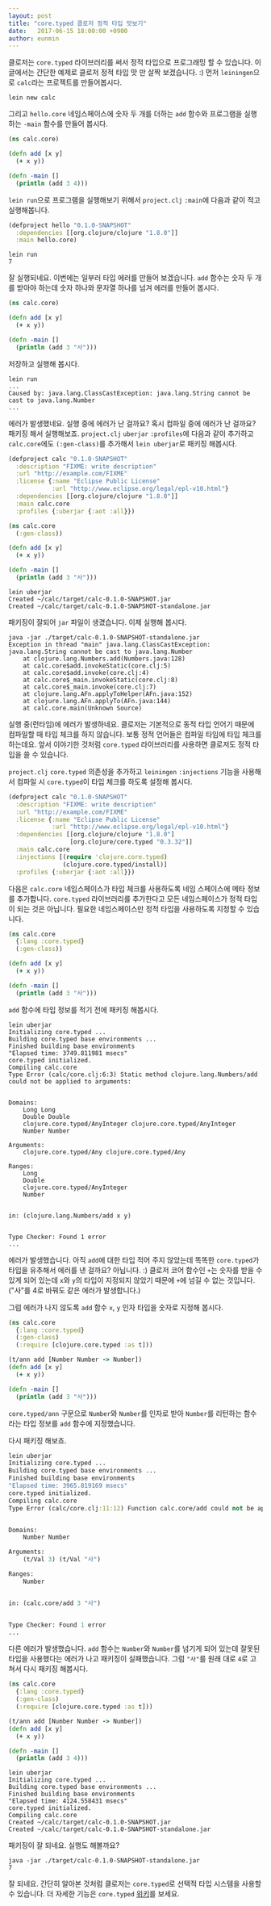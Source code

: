 ```yaml
---
layout: post
title: "core.typed 클로저 정적 타입 맛보기"
date:   2017-06-15 18:00:00 +0900
author: eunmin
---
```


클로저는 `core.typed` 라이브러리를 써서 정적 타입으로 프로그래밍 할 수 있습니다. 이 글에서는
간단한 예제로 클로저 정적 타입 맛 만 살짝 보겠습니다. :)
먼저 `leiningen`으로 `calc`라는 프로젝트를 만들어봅시다.

```
lein new calc
```

그리고 `hello.core` 네임스페이스에 숫자 두 개를 더하는 `add` 함수와 프로그램을 실행하는
`-main` 함수를 만들어 봅시다.

```clojure
(ns calc.core)

(defn add [x y]
  (+ x y))

(defn -main []
  (println (add 3 4)))
```

`lein run`으로 프로그램을 실행해보기 위해서 `project.clj` `:main`에 다음과 같이 적고 실행해봅니다.

```clojure
(defproject hello "0.1.0-SNAPSHOT"
  :dependencies [[org.clojure/clojure "1.8.0"]]
  :main hello.core)
```

```
lein run
7
```

잘 실행되네요. 이번에는 일부러 타입 에러를 만들어 보겠습니다. `add` 함수는 숫자 두 개를 받아야 하는데
숫자 하나와 문자열 하나를 넘겨 에러를 만들어 봅시다.

```clojure
(ns calc.core)

(defn add [x y]
  (+ x y))

(defn -main []
  (println (add 3 "사")))
```

저장하고 실행해 봅시다.

```
lein run
...
Caused by: java.lang.ClassCastException: java.lang.String cannot be cast to java.lang.Number
...
```

에러가 발생했네요. 실행 중에 에러가 난 걸까요? 혹시 컴파일 중에 에러가 난 걸까요? 패키징 해서 실행해보죠.
`project.clj` `uberjar` `:profiles`에 다음과 같이 추가하고 `calc.core`에도 `(:gen-class)`를
추가해서 `lein uberjar`로 패키징 해봅시다.

```clojure
(defproject calc "0.1.0-SNAPSHOT"
  :description "FIXME: write description"
  :url "http://example.com/FIXME"
  :license {:name "Eclipse Public License"
            :url "http://www.eclipse.org/legal/epl-v10.html"}
  :dependencies [[org.clojure/clojure "1.8.0"]]
  :main calc.core
  :profiles {:uberjar {:aot :all}})
```

```clojure
(ns calc.core
  (:gen-class))

(defn add [x y]
  (+ x y))

(defn -main []
  (println (add 3 "사")))
```

```
lein uberjar
Created ~/calc/target/calc-0.1.0-SNAPSHOT.jar
Created ~/calc/target/calc-0.1.0-SNAPSHOT-standalone.jar
```

패키징이 잘되어 `jar` 파일이 생겼습니다. 이제 실행해 봅시다.

```
java -jar ./target/calc-0.1.0-SNAPSHOT-standalone.jar
Exception in thread "main" java.lang.ClassCastException: java.lang.String cannot be cast to java.lang.Number
	at clojure.lang.Numbers.add(Numbers.java:128)
	at calc.core$add.invokeStatic(core.clj:5)
	at calc.core$add.invoke(core.clj:4)
	at calc.core$_main.invokeStatic(core.clj:8)
	at calc.core$_main.invoke(core.clj:7)
	at clojure.lang.AFn.applyToHelper(AFn.java:152)
	at clojure.lang.AFn.applyTo(AFn.java:144)
	at calc.core.main(Unknown Source)
```

실행 중(런타임)에 에러가 발생하네요. 클로저는 기본적으로 동적 타입 언어기 때문에 컴파일할 때 타입 체크를
하지 않습니다. 보통 정적 언어들은 컴파일 타임에 타입 체크를 하는데요. 앞서 이야기한 것처럼 `core.typed`
라이브러리를 사용하면 클로저도 정적 타입을 쓸 수 있습니다.

`project.clj` `core.typed` 의존성을 추가하고 `leiningen` `:injections` 기능을 사용해서 컴파일 시
`core.typed`이 타입 체크를 하도록 설정해 봅시다.

```clojure
(defproject calc "0.1.0-SNAPSHOT"
  :description "FIXME: write description"
  :url "http://example.com/FIXME"
  :license {:name "Eclipse Public License"
            :url "http://www.eclipse.org/legal/epl-v10.html"}
  :dependencies [[org.clojure/clojure "1.8.0"]
                 [org.clojure/core.typed "0.3.32"]]
  :main calc.core
  :injections [(require 'clojure.core.typed)
               (clojure.core.typed/install)]
  :profiles {:uberjar {:aot :all}})
```

다음은 `calc.core` 네임스페이스가 타입 체크를 사용하도록 네임 스페이스에 메타 정보를 추가합니다.
`core.typed` 라이브러리를 추가한다고 모든 네임스페이스가 정적 타입이 되는 것은 아닙니다. 필요한
네임스페이스만 정적 타입을 사용하도록 지정할 수 있습니다.

```clojure
(ns calc.core
  {:lang :core.typed}
  (:gen-class))

(defn add [x y]
  (+ x y))

(defn -main []
  (println (add 3 "사")))
```

`add` 함수에 타입 정보를 적기 전에 패키징 해봅시다.

```
lein uberjar
Initializing core.typed ...
Building core.typed base environments ...
Finished building base environments
"Elapsed time: 3749.811981 msecs"
core.typed initialized.
Compiling calc.core
Type Error (calc/core.clj:6:3) Static method clojure.lang.Numbers/add could not be applied to arguments:


Domains:
	Long Long
	Double Double
	clojure.core.typed/AnyInteger clojure.core.typed/AnyInteger
	Number Number

Arguments:
	clojure.core.typed/Any clojure.core.typed/Any

Ranges:
	Long
	Double
	clojure.core.typed/AnyInteger
	Number


in: (clojure.lang.Numbers/add x y)


Type Checker: Found 1 error
...
```

에러가 발생했습니다. 아직 `add`에 대한 타입 적어 주지 않았는데 똑똑한 `core.typed`가 타입을 유추해서
에러를 낸 걸까요? 아닙니다. :) 클로저 코어 함수인 `+`는 숫자를 받을 수 있게 되어 있는데 `x`와 `y`의
타입이 지정되지 않았기 때문에 `+`에 넘길 수 없는 것입니다. ("사"를 4로 바꿔도 같은 에러가 발생합니다.)

그럼 에러가 나지 않도록 `add` 함수 `x`, `y` 인자 타입을 숫자로 지정해 봅시다.

```clojure
(ns calc.core
  {:lang :core.typed}
  (:gen-class)
  (:require [clojure.core.typed :as t]))

(t/ann add [Number Number -> Number])
(defn add [x y]
  (+ x y))

(defn -main []
  (println (add 3 "사")))
```

`core.typed/ann` 구문으로 `Number`와 `Number`를 인자로 받아 `Number`를 리턴하는 함수라는
타입 정보를 `add` 함수에 지정했습니다.

다시 패키징 해보죠.

```clojure
lein uberjar
Initializing core.typed ...
Building core.typed base environments ...
Finished building base environments
"Elapsed time: 3965.819169 msecs"
core.typed initialized.
Compiling calc.core
Type Error (calc/core.clj:11:12) Function calc.core/add could not be applied to arguments:


Domains:
	Number Number

Arguments:
	(t/Val 3) (t/Val "사")

Ranges:
	Number


in: (calc.core/add 3 "사")


Type Checker: Found 1 error
...
```

다른 에러가 발생했습니다. `add` 함수는 `Number`와 `Number`를 넘기게 되어 있는데 잘못된
타입을 사용했다는 에러가 나고 패키징이 실패했습니다. 그럼 `"사"`를 원래 대로 `4`로 고쳐서 다시 패키징 해봅시다.

```clojure
(ns calc.core
  {:lang :core.typed}
  (:gen-class)
  (:require [clojure.core.typed :as t]))

(t/ann add [Number Number -> Number])
(defn add [x y]
  (+ x y))

(defn -main []
  (println (add 3 4)))
```

```
lein uberjar
Initializing core.typed ...
Building core.typed base environments ...
Finished building base environments
"Elapsed time: 4124.558431 msecs"
core.typed initialized.
Compiling calc.core
Created ~/calc/target/calc-0.1.0-SNAPSHOT.jar
Created ~/calc/target/calc-0.1.0-SNAPSHOT-standalone.jar
```

패키징이 잘 되네요. 실행도 해볼까요?

```
java -jar ./target/calc-0.1.0-SNAPSHOT-standalone.jar
7
```

잘 되네요. 간단히 알아본 것처럼 클로저는 `core.typed`로 선택적 타입 시스템을 사용할 수 있습니다.
더 자세한 기능은 `core.typed` [위키](https://github.com/clojure/core.typed/wiki)를 보세요.
